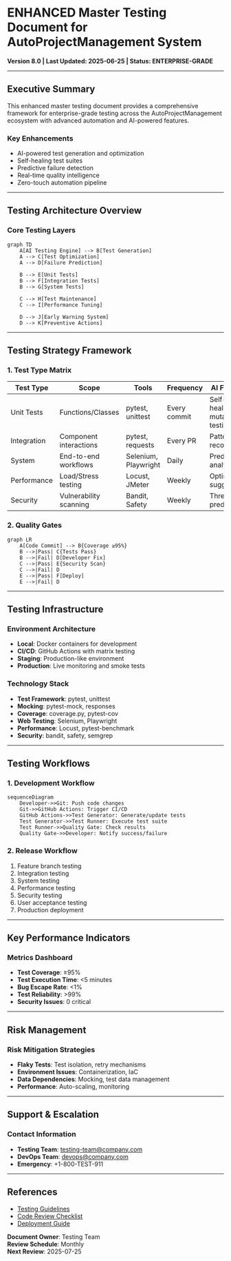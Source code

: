 # ENHANCED Master Testing Document for AutoProjectManagement System
**Version 8.0 | Last Updated: 2025-06-25 | Status: ENTERPRISE-GRADE**

---

## Executive Summary

This enhanced master testing document provides a comprehensive framework for enterprise-grade testing across the AutoProjectManagement ecosystem with advanced automation and AI-powered features.

### Key Enhancements
- AI-powered test generation and optimization
- Self-healing test suites
- Predictive failure detection
- Real-time quality intelligence
- Zero-touch automation pipeline

---

## Testing Architecture Overview

### Core Testing Layers
```mermaid
graph TD
    A[AI Testing Engine] --> B[Test Generation]
    A --> C[Test Optimization]
    A --> D[Failure Prediction]
    
    B --> E[Unit Tests]
    B --> F[Integration Tests]
    B --> G[System Tests]
    
    C --> H[Test Maintenance]
    C --> I[Performance Tuning]
    
    D --> J[Early Warning System]
    D --> K[Preventive Actions]
```

---

## Testing Strategy Framework

### 1. Test Type Matrix

| Test Type | Scope | Tools | Frequency | AI Features |
|-----------|-------|-------|-----------|-------------|
| Unit Tests | Functions/Classes | pytest, unittest | Every commit | Self-healing, mutation testing |
| Integration | Component interactions | pytest, requests | Every PR | Pattern recognition |
| System | End-to-end workflows | Selenium, Playwright | Daily | Predictive analytics |
| Performance | Load/Stress testing | Locust, JMeter | Weekly | Optimization suggestions |
| Security | Vulnerability scanning | Bandit, Safety | Weekly | Threat prediction |

### 2. Quality Gates

```mermaid
graph LR
    A[Code Commit] --> B{Coverage ≥95%}
    B -->|Pass| C{Tests Pass}
    B -->|Fail| D[Developer Fix]
    C -->|Pass| E{Security Scan}
    C -->|Fail| D
    E -->|Pass| F[Deploy]
    E -->|Fail| D
```

---

## Testing Infrastructure

### Environment Architecture
- **Local**: Docker containers for development
- **CI/CD**: GitHub Actions with matrix testing
- **Staging**: Production-like environment
- **Production**: Live monitoring and smoke tests

### Technology Stack
- **Test Framework**: pytest, unittest
- **Mocking**: pytest-mock, responses
- **Coverage**: coverage.py, pytest-cov
- **Web Testing**: Selenium, Playwright
- **Performance**: Locust, pytest-benchmark
- **Security**: bandit, safety, semgrep

---

## Testing Workflows

### 1. Development Workflow
```mermaid
sequenceDiagram
    Developer->>Git: Push code changes
    Git->>GitHub Actions: Trigger CI/CD
    GitHub Actions->>Test Generator: Generate/update tests
    Test Generator->>Test Runner: Execute test suite
    Test Runner->>Quality Gate: Check results
    Quality Gate->>Developer: Notify success/failure
```

### 2. Release Workflow
1. Feature branch testing
2. Integration testing
3. System testing
4. Performance testing
5. Security testing
6. User acceptance testing
7. Production deployment

---

## Key Performance Indicators

### Metrics Dashboard
- **Test Coverage**: ≥95%
- **Test Execution Time**: <5 minutes
- **Bug Escape Rate**: <1%
- **Test Reliability**: >99%
- **Security Issues**: 0 critical

---

## Risk Management

### Risk Mitigation Strategies
- **Flaky Tests**: Test isolation, retry mechanisms
- **Environment Issues**: Containerization, IaC
- **Data Dependencies**: Mocking, test data management
- **Performance**: Auto-scaling, monitoring

---

## Support & Escalation

### Contact Information
- **Testing Team**: testing-team@company.com
- **DevOps Team**: devops@company.com
- **Emergency**: +1-800-TEST-911

---

## References
- [Testing Guidelines](testing-guidelines.md)
- [Code Review Checklist](code-review.md)
- [Deployment Guide](deployment-guide.md)

**Document Owner**: Testing Team  
**Review Schedule**: Monthly  
**Next Review**: 2025-07-25

